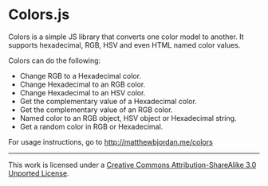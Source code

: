 # Colors.js

Colors is a simple JS library that converts one color model to another. It supports hexadecimal, RGB, HSV and even HTML named color values.

Colors can do the following:

*   Change RGB to a Hexadecimal color.
*   Change Hexadecimal to an RGB color.
*   Change Hexadecimal to an HSV color. 
*   Get the complementary value of a Hexadecimal color.
*   Get the complementary value of an RGB color.
*   Named color to an RGB object, HSV object or Hexadecimal string. 
*   Get a random color in RGB or Hexadecimal.

For usage instructions, go to http://matthewbjordan.me/colors

* * *

This work is licensed under a [Creative Commons Attribution-ShareAlike 3.0 Unported License][1].

 [1]: http://creativecommons.org/licenses/by-sa/3.0/